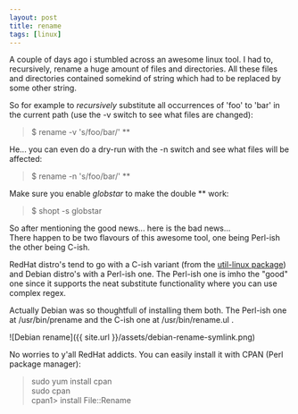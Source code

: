 ```yaml
---
layout: post
title: rename 
tags: [linux]
---
```


A couple of days ago i stumbled across an awesome linux tool. I had to, recursively, rename a huge amount of files and directories.
All these files and directories contained somekind of string which had to be replaced by some other string.  

So for example to *recursively* substitute all occurrences of 'foo' to 'bar' in the current path (use the -v switch to see what files are changed):

> $ rename -v 's/foo/bar/' **

He... you can even do a dry-run with the -n switch and see what files will be affected:

> $ rename -n 's/foo/bar/' **

Make sure you enable *globstar* to make the double ** work:

> $ shopt -s globstar

So after mentioning the good news... here is the bad news...  
There happen to be two flavours of this awesome tool, one being Perl-ish the other being C-ish.

RedHat distro's tend to go with a C-ish variant (from the [util-linux package][1]) and Debian distro's with a Perl-ish one.
The Perl-ish one is imho the "good" one since it supports the neat substitute functionality where you can use complex regex.

Actually Debian was so thoughtfull of installing them both. The Perl-ish one at /usr/bin/prename and the C-ish one at /usr/bin/rename.ul .

![Debian rename]({{ site.url }}/assets/debian-rename-symlink.png)

No worries to y'all RedHat addicts. You can easily install it with CPAN (Perl package manager):

> sudo yum install cpan  
> sudo cpan  
> cpan1> install File::Rename  

[1]: https://en.wikipedia.org/wiki/Util-linux
